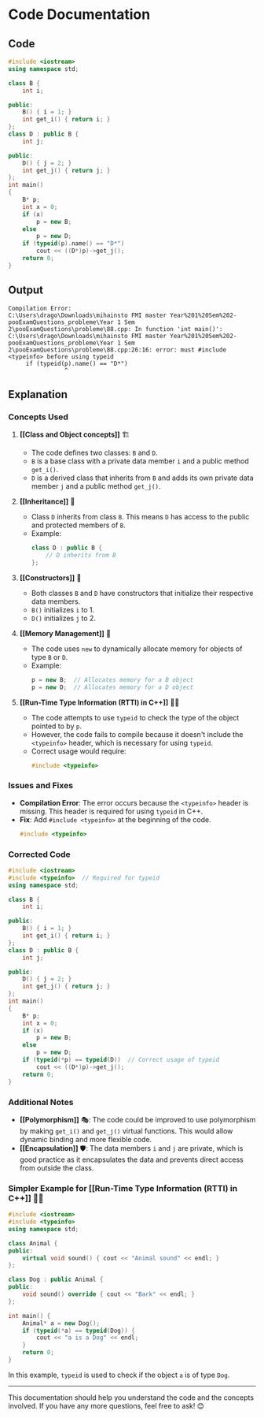 # Code Documentation

## Code
```cpp
#include <iostream>
using namespace std;

class B {
    int i;

public:
    B() { i = 1; }
    int get_i() { return i; }
};
class D : public B {
    int j;

public:
    D() { j = 2; }
    int get_j() { return j; }
};
int main()
{
    B* p;
    int x = 0;
    if (x)
        p = new B;
    else
        p = new D;
    if (typeid(p).name() == "D*")
        cout << ((D*)p)->get_j();
    return 0;
}
```

## Output
```
Compilation Error:
C:\Users\drago\Downloads\mihainsto FMI master Year%201%20Sem%202-pooExamQuestions_probleme\Year 1 Sem 2\pooExamQuestions\probleme\88.cpp: In function 'int main()':
C:\Users\drago\Downloads\mihainsto FMI master Year%201%20Sem%202-pooExamQuestions_probleme\Year 1 Sem 2\pooExamQuestions\probleme\88.cpp:26:16: error: must #include <typeinfo> before using typeid
     if (typeid(p).name() == "D*")
                ^
```

## Explanation

### Concepts Used

1. **[[Class and Object concepts]]** 🏗️
   - The code defines two classes: `B` and `D`. 
   - `B` is a base class with a private data member `i` and a public method `get_i()`.
   - `D` is a derived class that inherits from `B` and adds its own private data member `j` and a public method `get_j()`.

2. **[[Inheritance]]** 🧬
   - Class `D` inherits from class `B`. This means `D` has access to the public and protected members of `B`.
   - Example:
     ```cpp
     class D : public B {
         // D inherits from B
     };
     ```

3. **[[Constructors]]** 🔨
   - Both classes `B` and `D` have constructors that initialize their respective data members.
   - `B()` initializes `i` to 1.
   - `D()` initializes `j` to 2.

4. **[[Memory Management]]** 🧠
   - The code uses `new` to dynamically allocate memory for objects of type `B` or `D`.
   - Example:
     ```cpp
     p = new B;  // Allocates memory for a B object
     p = new D;  // Allocates memory for a D object
     ```

5. **[[Run-Time Type Information (RTTI) in C++]]** 🕵️‍♂️
   - The code attempts to use `typeid` to check the type of the object pointed to by `p`.
   - However, the code fails to compile because it doesn't include the `<typeinfo>` header, which is necessary for using `typeid`.
   - Correct usage would require:
     ```cpp
     #include <typeinfo>
     ```

### Issues and Fixes

- **Compilation Error**: The error occurs because the `<typeinfo>` header is missing. This header is required for using `typeid` in C++.
- **Fix**: Add `#include <typeinfo>` at the beginning of the code.
  ```cpp
  #include <typeinfo>
  ```

### Corrected Code
```cpp
#include <iostream>
#include <typeinfo>  // Required for typeid
using namespace std;

class B {
    int i;

public:
    B() { i = 1; }
    int get_i() { return i; }
};
class D : public B {
    int j;

public:
    D() { j = 2; }
    int get_j() { return j; }
};
int main()
{
    B* p;
    int x = 0;
    if (x)
        p = new B;
    else
        p = new D;
    if (typeid(*p) == typeid(D))  // Correct usage of typeid
        cout << ((D*)p)->get_j();
    return 0;
}
```

### Additional Notes

- **[[Polymorphism]]** 🎭: The code could be improved to use polymorphism by making `get_i()` and `get_j()` virtual functions. This would allow dynamic binding and more flexible code.
- **[[Encapsulation]]** 🛡️: The data members `i` and `j` are private, which is good practice as it encapsulates the data and prevents direct access from outside the class.

### Simpler Example for [[Run-Time Type Information (RTTI) in C++]] 🕵️‍♂️
```cpp
#include <iostream>
#include <typeinfo>
using namespace std;

class Animal {
public:
    virtual void sound() { cout << "Animal sound" << endl; }
};

class Dog : public Animal {
public:
    void sound() override { cout << "Bark" << endl; }
};

int main() {
    Animal* a = new Dog();
    if (typeid(*a) == typeid(Dog)) {
        cout << "a is a Dog" << endl;
    }
    return 0;
}
```
In this example, `typeid` is used to check if the object `a` is of type `Dog`.

---

This documentation should help you understand the code and the concepts involved. If you have any more questions, feel free to ask! 😊